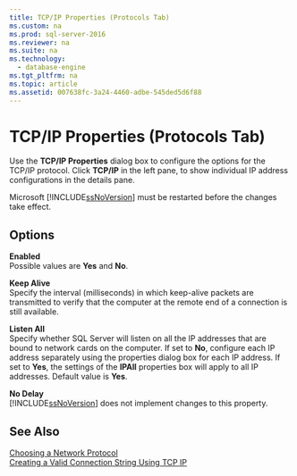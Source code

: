 ```yaml
---
title: TCP/IP Properties (Protocols Tab)
ms.custom: na
ms.prod: sql-server-2016
ms.reviewer: na
ms.suite: na
ms.technology: 
  - database-engine
ms.tgt_pltfrm: na
ms.topic: article
ms.assetid: 007638fc-3a24-4460-adbe-545ded5d6f88
---
```

# TCP/IP Properties (Protocols Tab)
  Use the **TCP/IP Properties** dialog box to configure the options for the TCP/IP protocol. Click **TCP/IP** in the left pane, to show individual IP address configurations in the details pane.  
  
 Microsoft [!INCLUDE[ssNoVersion](../../Topics/TopicNameContainA/includes/ssNoVersion_md.md)] must be restarted before the changes take effect.  
  
## Options  
 **Enabled**  
 Possible values are **Yes** and **No**.  
  
 **Keep Alive**  
 Specify the interval (milliseconds) in which keep-alive packets are transmitted to verify that the computer at the remote end of a connection is still available.  
  
 **Listen All**  
 Specify whether SQL Server will listen on all the IP addresses that are bound to network cards on the computer. If set to **No**, configure each IP address separately using the properties dialog box for each IP address. If set to **Yes**, the settings of the **IPAll** properties box will apply to all IP addresses. Default value is **Yes**.  
  
 **No Delay**  
 [!INCLUDE[ssNoVersion](../../Topics/TopicNameContainA/includes/ssNoVersion_md.md)] does not implement changes to this property.  
  
## See Also  
 [Choosing a Network Protocol](../Topic/Choosing%20a%20Network%20Protocol.md)   
 [Creating a Valid Connection String Using TCP IP](../../Topics/TopicNameContainA/Creating-a-Valid-Connection-String-Using-TCP-IP.md)  
  
  